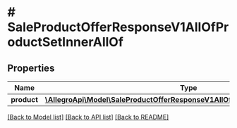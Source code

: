 # # SaleProductOfferResponseV1AllOfProductSetInnerAllOf

## Properties

Name | Type | Description | Notes
------------ | ------------- | ------------- | -------------
**product** | [**\AllegroApi\Model\SaleProductOfferResponseV1AllOfProductSetInnerAllOfProduct**](SaleProductOfferResponseV1AllOfProductSetInnerAllOfProduct.md) |  | [optional]

[[Back to Model list]](../../README.md#models) [[Back to API list]](../../README.md#endpoints) [[Back to README]](../../README.md)

